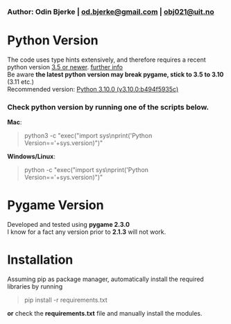 ### Author: Odin Bjerke | <od.bjerke@gmail.com> | <obj021@uit.no>  

# Python Version
The code uses type hints extensively, and therefore requires a recent python version [3.5 or newer](https://docs.python.org/3/library/typing.html). [further info](https://peps.python.org/topic/typing/)  
Be aware **the latest python version may break pygame, stick to 3.5 to 3.10** (3.11 etc.)  
Recommended version: [Python 3.10.0 (v3.10.0:b494f5935c)](https://www.python.org/downloads/release/python-3100/)  
### Check python version by running one of the scripts below.
**Mac**:  
>python3 -c "exec(\"import sys\nprint('Python Version=='+sys.version)\")"  

**Windows/Linux**:  
>python -c "exec(\"import sys\nprint('Python Version=='+sys.version)\")"  

# Pygame Version
Developed and tested using **pygame 2.3.0**  
I know for a fact any version prior to **2.1.3** will not work.  

# Installation
Assuming pip as package manager, automatically install the required libraries by running  
>pip install -r requirements.txt  

__or__ check the __requirements.txt__ file and manually install the modules.  
